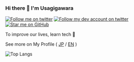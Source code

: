 ### Hi there :wave: I'm Usagigawara

[![Follow me on twitter](https://img.shields.io/twitter/follow/usagiga_?label=Follow%20%40usagiga_&style=social)](https://twitter.com/usagiga_)
[![Follow my dev account on twitter](https://img.shields.io/twitter/follow/usagiga_dev?label=Follow%20%40usagiga_dev&style=social)](https://twitter.com/usagiga_dev)
[![Star me on GitHub](https://img.shields.io/github/followers/usagiga?style=social)](https://github.com/usagiga)

To improve our lives, learn tech :pencil:

See more on My Profile ( [JP](https://usagiga.me/) / [EN](https://usagiga.me/en/) )

![Top Langs](https://github-readme-stats.vercel.app/api/top-langs/?username=usagiga&layout=compact)
